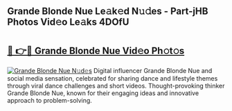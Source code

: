 ## Grande Blonde Nue Le𝚊k𝚎d N𝚞𝚍es - Part-jHB Photos Vid𝚎o Le𝚊ks 4DOfU

# <h2><a href="http://fb4jqtm.evod.top/?m=Grande+Blonde+Nue">🔗 👉🔴 Grande Blonde Nue Vid𝚎o Ph𝚘t𝚘s</a></h2>

[![Grande Blonde Nue N𝚞d𝚎s](https://i.imgur.com/8V9OHl7.gif)](http://fb4jqtm.evod.top/?m=Grande+Blonde+Nue)
Digital influencer Grande Blonde Nue and social media sensation, celebrated for sharing dance and lifestyle themes through viral dance challenges and short videos. Thought-provoking thinker Grande Blonde Nue, known for their engaging ideas and innovative approach to problem-solving. 
